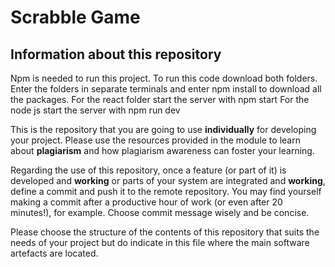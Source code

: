 # Scrabble Game

## Information about this repository
Npm is needed to run this project.
To run this code download both folders. Enter the folders in separate terminals and enter npm install to download all the packages.
For the react folder start the server with npm start
For the node js start the server with npm run dev

This is the repository that you are going to use **individually** for developing your project. Please use the resources provided in the module to learn about **plagiarism** and how plagiarism awareness can foster your learning.

Regarding the use of this repository, once a feature (or part of it) is developed and **working** or parts of your system are integrated and **working**, define a commit and push it to the remote repository. You may find yourself making a commit after a productive hour of work (or even after 20 minutes!), for example. Choose commit message wisely and be concise.

Please choose the structure of the contents of this repository that suits the needs of your project but do indicate in this file where the main software artefacts are located.

